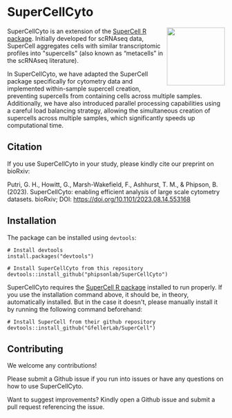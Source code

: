 # SuperCellCyto 

<p>
<img src="man/figures/logo.png" align="right" height="134" />
</p>

SuperCellCyto is an extension of the [SuperCell R package](https://github.com/GfellerLab/SuperCell). 
Initially developed for scRNAseq data, SuperCell aggregates cells with similar transcriptomic profiles into "supercells" (also known as “metacells” in the scRNAseq literature).

In SuperCellCyto, we have adapted the SuperCell package specifically for cytometry data and implemented within-sample supercell creation, preventing supercells from containing cells across multiple samples. 
Additionally, we have also introduced parallel processing capabilities using a careful load balancing strategy, allowing the simultaneous creation of supercells across multiple samples, which significantly speeds up computational time.

## Citation

If you use SuperCellCyto in your study, please kindly cite our preprint on bioRxiv:

Putri, G. H., Howitt, G., Marsh-Wakefield, F., Ashhurst, T. M., & Phipson, B. (2023). SuperCellCyto: enabling efficient analysis of large scale cytometry datasets. bioRxiv; DOI: https://doi.org/10.1101/2023.08.14.553168

## Installation

The package can be installed using `devtools`:

```
# Install devtools
install.packages("devtools")

# Install SuperCellCyto from this repository
devtools::install_github("phipsonlab/SuperCellCyto")
```

SuperCellCyto requires the [SuperCell R package](https://github.com/GfellerLab/SuperCell)
installed to run properly.
If you use the installation command above, it should be, in theory, automatically installed. 
But in the case it doesn't, please manually install it by running the following command beforehand:

```
# Install SuperCell from their github repository
devtools::install_github("GfellerLab/SuperCell")
```

## Contributing

We welcome any contributions! 

Please submit a Github issue if you run into issues or have any questions on how to use SuperCellCyto.

Want to suggest improvements? Kindly open a Github issue and submit a pull request referencing the issue.
